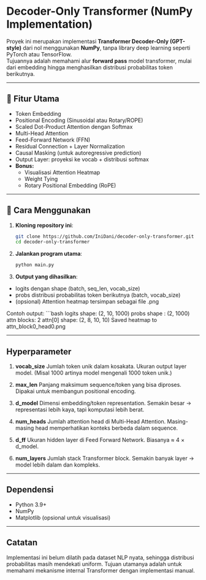 # Decoder-Only Transformer (NumPy Implementation)

Proyek ini merupakan implementasi **Transformer Decoder-Only (GPT-style)** dari nol menggunakan **NumPy**, tanpa library deep learning seperti PyTorch atau TensorFlow.  
Tujuannya adalah memahami alur **forward pass** model transformer, mulai dari embedding hingga menghasilkan distribusi probabilitas token berikutnya.

---

## 📌 Fitur Utama
- Token Embedding
- Positional Encoding (Sinusoidal atau Rotary/ROPE)
- Scaled Dot-Product Attention dengan Softmax
- Multi-Head Attention
- Feed-Forward Network (FFN)
- Residual Connection + Layer Normalization
- Causal Masking (untuk autoregressive prediction)
- Output Layer: proyeksi ke vocab + distribusi softmax
- **Bonus:** 
  - Visualisasi Attention Heatmap
  - Weight Tying
  - Rotary Positional Embedding (RoPE)

---

## 🚀 Cara Menggunakan
1. **Kloning repository ini**:
   ```bash
   git clone https://github.com/IniDani/decoder-only-transformer.git
   cd decoder-only-transformer

2. **Jalankan program utama**:
    ```bash
    python main.py

3. **Output yang dihasilkan**:
- logits dengan shape (batch, seq_len, vocab_size)
- probs distribusi probabilitas token berikutnya (batch, vocab_size)
- (opsional) Attention heatmap tersimpan sebagai file .png

Contoh output:
    ```bash
    logits shape: (2, 10, 1000)
    probs shape : (2, 1000)
    attn blocks: 2
    attn[0] shape: (2, 8, 10, 10)
    Saved heatmap to attn_block0_head0.png

---

## Hyperparameter
1. **vocab_size**
Jumlah token unik dalam kosakata. Ukuran output layer model.
(Misal 1000 artinya model mengenali 1000 token unik.)

2. **max_len**
Panjang maksimum sequence/token yang bisa diproses.
Dipakai untuk membangun positional encoding.

3. **d_model**
Dimensi embedding/token representation.
Semakin besar → representasi lebih kaya, tapi komputasi lebih berat.

4. **num_heads**
Jumlah attention head di Multi-Head Attention.
Masing-masing head memperhatikan konteks berbeda dalam sequence.

5. **d_ff**
Ukuran hidden layer di Feed Forward Network.
Biasanya ≈ 4 × d_model.

6. **num_layers**
Jumlah stack Transformer block.
Semakin banyak layer → model lebih dalam dan kompleks.

---

## Dependensi
- Python 3.9+
- NumPy
- Matplotlib (opsional untuk visualisasi)

---

## Catatan
Implementasi ini belum dilatih pada dataset NLP nyata, sehingga distribusi probabilitas masih mendekati uniform. Tujuan utamanya adalah untuk memahami mekanisme internal Transformer dengan implementasi manual.